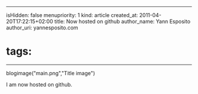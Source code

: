 -----
isHidden:       false
menupriority:   1
kind:           article
created_at:     2011-04-20T17:22:15+02:00
title: Now hosted on github
author_name: Yann Esposito
author_uri: yannesposito.com
# tags:
-----
blogimage("main.png","Title image")

I am now hosted on github.

